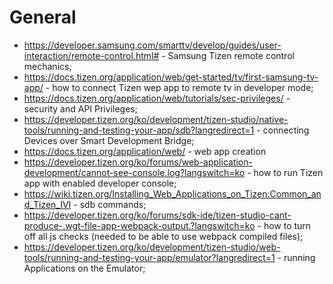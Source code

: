 # General

- https://developer.samsung.com/smarttv/develop/guides/user-interaction/remote-control.html# - Samsung Tizen remote control mechanics;
- https://docs.tizen.org/application/web/get-started/tv/first-samsung-tv-app/ - how to connect Tizen wep app to remote tv in developer mode;
- https://docs.tizen.org/application/web/tutorials/sec-privileges/ - security and API Privileges;
- https://developer.tizen.org/ko/development/tizen-studio/native-tools/running-and-testing-your-app/sdb?langredirect=1 - connecting Devices over Smart Development Bridge;
- https://docs.tizen.org/application/web/ - web app creation
- https://developer.tizen.org/ko/forums/web-application-development/cannot-see-console.log?langswitch=ko - how to run Tizen app with enabled developer console;
- https://wiki.tizen.org/Installing_Web_Applications_on_Tizen:Common_and_Tizen_IVI - sdb commands;
- https://developer.tizen.org/ko/forums/sdk-ide/tizen-studio-cant-produce-.wgt-file-app-webpack-output.?langswitch=ko - how to turn off all js checks (needed to be able to use webpack compiled files);
- https://developer.tizen.org/ko/development/tizen-studio/web-tools/running-and-testing-your-app/emulator?langredirect=1 - running Applications on the Emulator;
